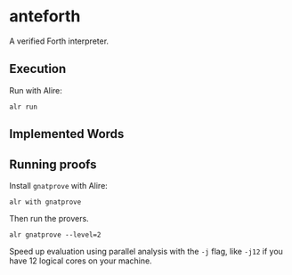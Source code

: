 # anteforth

A verified Forth interpreter.

## Execution

Run with Alire:

```
alr run
```

## Implemented Words


## Running proofs

Install `gnatprove` with Alire:

```
alr with gnatprove
```

Then run the provers.

```
alr gnatprove --level=2
```

Speed up evaluation using parallel analysis with the `-j` flag, like `-j12` if
you have 12 logical cores on your machine.
